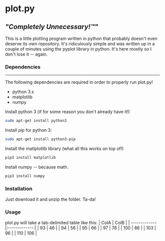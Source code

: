 # plot.py
*"Completely Unnecessary!™"*
------------
This is a little plotting program written in python that probably doesn't even deserve its own repository. It's ridiculously simple and was written up in a couple of minutes using the pyplot library in python. It's here mostly so I don't lose it -- again.

### Dependencies
------------
The following dependencies are required in order to
properly run plot.py!

- python 3.x
- matplotlib
- numpy

Install python 3 (if for some reason you don't already
have it!)
```bash
sudo apt-get install python3
```
Install pip for python 3:
```bash
sudo apt-get install python3-pip
```
Install the matlplotlib library (what all this works on top of!)

```bash
pip3 install matplotlib
```

Install numpy -- because math.
```bash
pip3 install numpy
```

### Installation
Just download it and unzip the folder. Ta-da!

### Usage
plot.py will take a tab-delimited table like this:
| ColA          | ColB          |
| ------------- |:-------------:|
| 93            | 46            |
| 94            | 56            |
| 95            | 66            |
| 97            | 76            |
| 100           | 86            |
| 103           | 96            |
| 110           | 106           |
